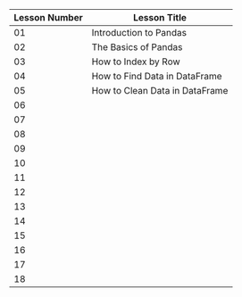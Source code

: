 | Lesson Number      | Lesson Title |
| ----------- | ----------- |
|01 |Introduction to Pandas|
|02 |The Basics of Pandas |
|03 |How to Index by Row |
|04 |How to Find Data in DataFrame|
|05 |How to Clean Data in DataFrame |
|06 | |
|07 | |
|08 | |
|09 | |
|10 | |
|11 | |
|12 | |
|13 | |
|14 | |
|15 | |
|16 | |
|17 | |
|18 | |
